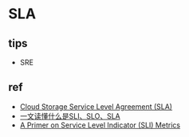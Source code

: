 # SLA

## tips
+ SRE

## ref
+ [Cloud Storage Service Level Agreement (SLA)](https://cloud.google.com/storage/sla)
+ [一文读懂什么是SLI、SLO、SLA](https://zhuanlan.zhihu.com/p/358149438)
+ [A Primer on Service Level Indicator (SLI) Metrics](https://www.bmc.com/blogs/service-level-indicator-metrics/)